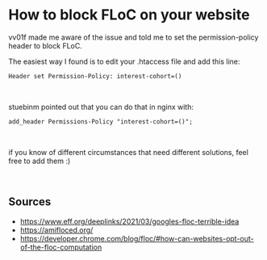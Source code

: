 
# How to block FLoC on your website

vv01f made me aware of the issue and told me to set the permission-policy header to block FLoC.

The easiest way I found is to edit your .htaccess file and add this line:

````
Header set Permission-Policy: interest-cohort=()
````

<br>

stuebinm pointed out that you can do that in nginx with: 

```
add_header Permissions-Policy "interest-cohort=()";
```

<br>

if you know of different circumstances that need different solutions, feel free to add them :)

<br>

## Sources
* https://www.eff.org/deeplinks/2021/03/googles-floc-terrible-idea
* https://amifloced.org/
* https://developer.chrome.com/blog/floc/#how-can-websites-opt-out-of-the-floc-computation
